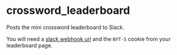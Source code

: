 # crossword_leaderboard
Posts the mini crossword leaderboard to Slack.

You will need a [slack webhook url](https://mrkaye97.github.io/slackr/articles/webhook-setup.html) and the `NYT-S` cookie from your leaderboard page.


